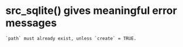 # src_sqlite() gives meaningful error messages

    `path` must already exist, unless `create` = TRUE.

